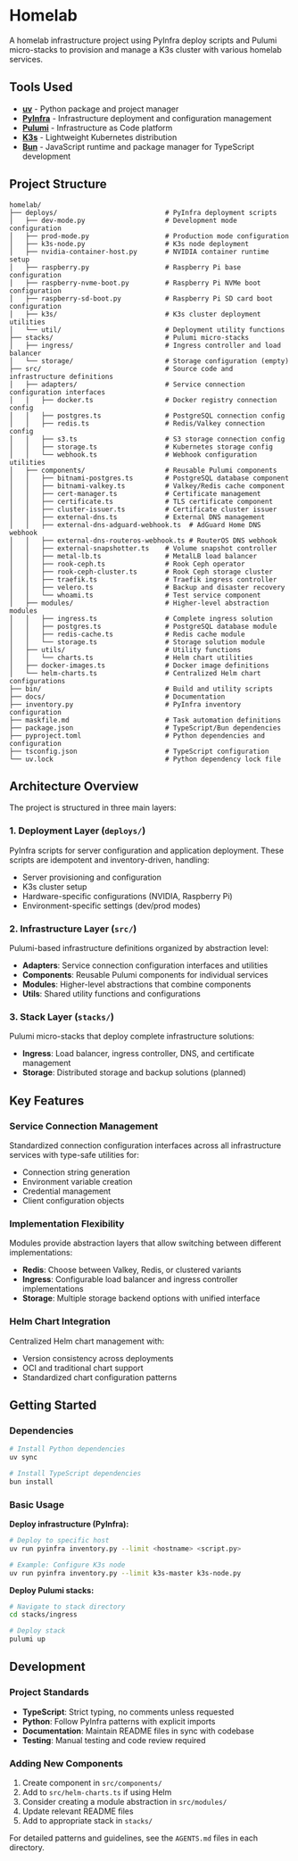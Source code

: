 # Homelab

A homelab infrastructure project using PyInfra deploy scripts and Pulumi micro-stacks to provision and manage a K3s cluster with various homelab services.

## Tools Used

- **[uv](https://github.com/astral-sh/uv)** - Python package and project manager
- **[PyInfra](https://pyinfra.com/)** - Infrastructure deployment and configuration management
- **[Pulumi](https://www.pulumi.com/)** - Infrastructure as Code platform
- **[K3s](https://k3s.io/)** - Lightweight Kubernetes distribution
- **[Bun](https://bun.sh/)** - JavaScript runtime and package manager for TypeScript development

## Project Structure

```
homelab/
├── deploys/                           # PyInfra deployment scripts
│   ├── dev-mode.py                    # Development mode configuration
│   ├── prod-mode.py                   # Production mode configuration
│   ├── k3s-node.py                    # K3s node deployment
│   ├── nvidia-container-host.py       # NVIDIA container runtime setup
│   ├── raspberry.py                   # Raspberry Pi base configuration
│   ├── raspberry-nvme-boot.py         # Raspberry Pi NVMe boot configuration
│   ├── raspberry-sd-boot.py           # Raspberry Pi SD card boot configuration
│   ├── k3s/                           # K3s cluster deployment utilities
│   └── util/                          # Deployment utility functions
├── stacks/                            # Pulumi micro-stacks
│   ├── ingress/                       # Ingress controller and load balancer
│   └── storage/                       # Storage configuration (empty)
├── src/                               # Source code and infrastructure definitions
│   ├── adapters/                      # Service connection configuration interfaces
│   │   ├── docker.ts                  # Docker registry connection config
│   │   ├── postgres.ts                # PostgreSQL connection config
│   │   ├── redis.ts                   # Redis/Valkey connection config
│   │   ├── s3.ts                      # S3 storage connection config
│   │   ├── storage.ts                 # Kubernetes storage config
│   │   └── webhook.ts                 # Webhook configuration utilities
│   ├── components/                    # Reusable Pulumi components
│   │   ├── bitnami-postgres.ts        # PostgreSQL database component
│   │   ├── bitnami-valkey.ts          # Valkey/Redis cache component
│   │   ├── cert-manager.ts            # Certificate management
│   │   ├── certificate.ts             # TLS certificate component
│   │   ├── cluster-issuer.ts          # Certificate cluster issuer
│   │   ├── external-dns.ts            # External DNS management
│   │   ├── external-dns-adguard-webhook.ts  # AdGuard Home DNS webhook
│   │   ├── external-dns-routeros-webhook.ts # RouterOS DNS webhook
│   │   ├── external-snapshotter.ts    # Volume snapshot controller
│   │   ├── metal-lb.ts                # MetalLB load balancer
│   │   ├── rook-ceph.ts               # Rook Ceph operator
│   │   ├── rook-ceph-cluster.ts       # Rook Ceph storage cluster
│   │   ├── traefik.ts                 # Traefik ingress controller
│   │   ├── velero.ts                  # Backup and disaster recovery
│   │   └── whoami.ts                  # Test service component
│   ├── modules/                       # Higher-level abstraction modules
│   │   ├── ingress.ts                 # Complete ingress solution
│   │   ├── postgres.ts                # PostgreSQL database module
│   │   ├── redis-cache.ts             # Redis cache module
│   │   └── storage.ts                 # Storage solution module
│   ├── utils/                         # Utility functions
│   │   └── charts.ts                  # Helm chart utilities
│   ├── docker-images.ts               # Docker image definitions
│   └── helm-charts.ts                 # Centralized Helm chart configurations
├── bin/                               # Build and utility scripts
├── docs/                              # Documentation
├── inventory.py                       # PyInfra inventory configuration
├── maskfile.md                        # Task automation definitions
├── package.json                       # TypeScript/Bun dependencies
├── pyproject.toml                     # Python dependencies and configuration
├── tsconfig.json                      # TypeScript configuration
└── uv.lock                            # Python dependency lock file
```

## Architecture Overview

The project is structured in three main layers:

### 1. **Deployment Layer** (`deploys/`)
PyInfra scripts for server configuration and application deployment. These scripts are idempotent and inventory-driven, handling:
- Server provisioning and configuration
- K3s cluster setup
- Hardware-specific configurations (NVIDIA, Raspberry Pi)
- Environment-specific settings (dev/prod modes)

### 2. **Infrastructure Layer** (`src/`)
Pulumi-based infrastructure definitions organized by abstraction level:

- **Adapters**: Service connection configuration interfaces and utilities
- **Components**: Reusable Pulumi components for individual services
- **Modules**: Higher-level abstractions that combine components
- **Utils**: Shared utility functions and configurations

### 3. **Stack Layer** (`stacks/`)
Pulumi micro-stacks that deploy complete infrastructure solutions:
- **Ingress**: Load balancer, ingress controller, DNS, and certificate management
- **Storage**: Distributed storage and backup solutions (planned)

## Key Features

### Service Connection Management
Standardized connection configuration interfaces across all infrastructure services with type-safe utilities for:
- Connection string generation
- Environment variable creation
- Credential management
- Client configuration objects

### Implementation Flexibility
Modules provide abstraction layers that allow switching between different implementations:
- **Redis**: Choose between Valkey, Redis, or clustered variants
- **Ingress**: Configurable load balancer and ingress controller implementations
- **Storage**: Multiple storage backend options with unified interface

### Helm Chart Integration
Centralized Helm chart management with:
- Version consistency across deployments
- OCI and traditional chart support
- Standardized chart configuration patterns

## Getting Started

### Dependencies
```bash
# Install Python dependencies
uv sync

# Install TypeScript dependencies
bun install
```

### Basic Usage

**Deploy infrastructure (PyInfra):**
```bash
# Deploy to specific host
uv run pyinfra inventory.py --limit <hostname> <script.py>

# Example: Configure K3s node
uv run pyinfra inventory.py --limit k3s-master k3s-node.py
```

**Deploy Pulumi stacks:**
```bash
# Navigate to stack directory
cd stacks/ingress

# Deploy stack
pulumi up
```

## Development

### Project Standards
- **TypeScript**: Strict typing, no comments unless requested
- **Python**: Follow PyInfra patterns with explicit imports
- **Documentation**: Maintain README files in sync with codebase
- **Testing**: Manual testing and code review required

### Adding New Components
1. Create component in `src/components/`
2. Add to `src/helm-charts.ts` if using Helm
3. Consider creating a module abstraction in `src/modules/`
4. Update relevant README files
5. Add to appropriate stack in `stacks/`

For detailed patterns and guidelines, see the `AGENTS.md` files in each directory.

